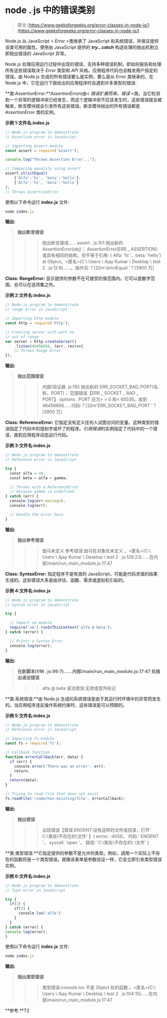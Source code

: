 # node . js 中的错误类别

> 原文:[https://www.geeksforgeeks.org/error-classes-in-node-js/](https://www.geeksforgeeks.org/error-classes-in-node-js/)

Node.js 从 JavaScript < *Error* >类继承了 JavaScript 和系统错误，并保证提供该类可用的属性。使用由 JavaScript 提供的 ***try…catch*** 构造处理的抛出机制立即抛出错误的 JavaScript 异常。

Node.js 处理应用运行过程中出现的错误，支持多种错误机制，即如何报告和处理所有这些错误取决于 *Error* 类型和 *API* 风格。应用程序代码也会触发用户指定的错误。由 Node.js 生成的所有错误要么是实例，要么是从 Error 类继承的。在 Node.js 中，它在运行下面给出的应用程序时会遇到许多类型的错误:

**类:AssertionError:***AssertionErrors*由< *错误扩展而来。错误* >类。当它检测到一个异常的逻辑冲突已经发生，而这个逻辑冲突不应该发生时，这些错误就会被触发，断言模块就会引发所有这些错误。断言模块抛出的所有错误都是 *AssertionError* 类的实例。

**示例 1:文件名:index.js**

```js
// Node.js program to demonstrate 
// Assertion error in JavaScript

// Importing Assert module
const assert = require('assert');

console.log("Throws Assertion Error...");

// Comparing equality using assert
assert.strictEqual(
    {'Alfa':'hi', 'beta':'hello'}, 
    {'Alfa':'hi', 'beta':'hello'}
);
// Throws AssertionError
```

使用以下命令运行 **index.js** 文件:

```js
node index.js
```

**输出:**

> **抛出断言错误**
> > >抛出断言错误……
> >>assert . js:101
> 抛出新的 AssertionError(obj)；
> AssertionError[ERR _ ASSERTION]:值具有相同的结构，但不等于引用:
> { Alfa: 'hi '，beta: 'hello'} at Object。<匿名>(C:\ Users \ Ajay Kumar \ Desktop \ test 2 . js:12:8)……。操作员:？[32m'strictEqual '？[3900 万]

**Class: RangeError:** 显示提供的参数不在可接受的值范围内。它可以是数字范围，也可以在选项集之外。

**示例 2:文件名:index.js**

```js
// Node.js program to demonstrate 
// range error in JavaScript

// Importing http module
const http = require('http');

// Creating server with port no
// out of range
var server = http.createServer()
    .listen(46456656, (err, res)=>{
    // Throws Range Error
});
```

**输出:**

> **抛出范围错误**
> > >内部/验证器. js:192
> 抛出新的 ERR_SOCKET_BAD_PORT(名称，PORT)；
> 范围错误【ERR _ SOCKET _ BAD _ PORT】:options . PORT 应为> = 0 和< 65536。收到 46456656……代码:？[32m'ERR_SOCKET_BAD_PORT '？[3900 万]

**Class: ReferenceError:** 它指定没有定义任何人试图访问的变量。这种类型的错误指定了代码中的错别字或坏了的程序。*引用错误*的实例指定了代码中的一个错误，直到应用程序动态运行代码。

**示例 3:文件名:index.js**

```js
// Node.js program to demonstrate 
// Reference error in JavaScript

try {
  const alfa = 10;
  const beta = alfa + gamma;

  // Throws with a ReferenceError 
  // because gamma is undefined
} catch (err) {
  console.log(err.message);
  console.log(err);

  // Handle the error here.
}
```

**输出:**

> **抛出参考错误**
> > >伽马未定义
> > >参考错误:伽马在对象处未定义
> 。<匿名>(C:\ Users \ Ajay Kumar \ Desktop \ test 2 . js:128:23)……在内部/main/run_main_module.js:17:47

**Class: SyntaxError:** 指定程序不是有效的 JavaScript，可能是代码求值的结果生成的。这些错误大多是由评估、函数、需求或虚拟机引起的。

**示例 4:文件名:index.js**

```js
// Node.js program to demonstrate 
// Syntax error in JavaScript

try {

  // Import vm module
  require('vm').runInThisContext('alfa @ beta');
} catch (error) {

  // Prints a Syntax Error.
  console.log(error);
}
```

**输出:**

> **在新脚本(VM . js:99:7)……内部/main/run_main_module.js:17:47 处抛出语法错误**
> >>alfa @ beta
> >>语法错误:无效或意外标记

**类:系统错误:**由 Node.js 生成的系统错误是由于其运行时环境中的异常而发生的。当应用程序违反操作系统约束时，这些错误是可以预期的。

**示例 5:文件名:index.js**

```js
// Node.js program to demonstrate 
// Reference error in JavaScript

// Importing fs module
const fs = require('fs');

// Callback function
function errorCallback(err, data) {
  if (err) {
    console.error('There was an error', err);
    return;
  }
  return(data);
}

// Trying to read file that does not exist
fs.readFile('/some/non-existing/file', errorCallback);
```

**输出:**

> **抛出错误**
> > >出现错误【错误:ENOENT:没有这样的文件或目录，打开' C:\某些\不存在的\文件' 】{
> errno: -4058，
> 代码:' ENOENT '，
> syscall: 'open '，
> 路径:' C:\某些\不存在的\ \文件' }

**类:类型错误:**它指定提供的参数不是允许的类型。例如，调用一个实际上不存在的函数将是一个类型错误。就像该表单是参数验证一样，它会立即引发类型错误实例。

**示例 6:文件名:index.js**

```js
// Node.js program to demonstrate 
// Type error in JavaScript

try {
  if(1) {
    if(2) {
      console.loo('alfa')
    }
  }
} catch (error) {
console.log(error);  
}
```

使用以下命令运行 **index.js** 文件:

```js
node index.js
```

**输出:**

> **抛出类型错误**
> > >类型错误:console.loo 不是 Object 处的函数
> 。<匿名>(C:\ Users \ Ajay Kumar \ Desktop \ test 2 . js:104:15)……在内部/main/run_main_module.js:17:47

**参考:**T2